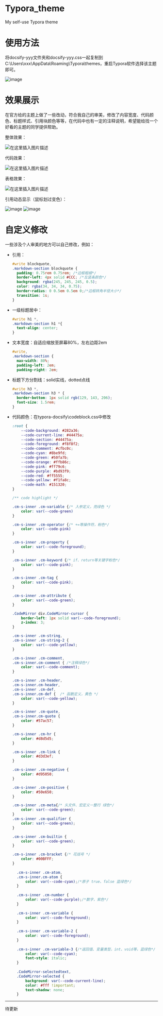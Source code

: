 # Typora_theme
My self-use Typora theme

# 使用方法
将docsify-yyy文件夹和docsify-yyy.css一起复制到C:\Users\xxx\AppData\Roaming\Typora\themes，重启Typora软件选择该主题即可。

![image](https://github.com/Sheepypy/Typora_theme/assets/84173072/579652d8-587f-42ba-b8b2-4aa1a3fedbb3)

# 效果展示
在官方给的主题上做了一些改动，符合我自己的审美，修改了内容宽度、代码颜色、标题样式、引用块颜色等等，在代码中也有一定的注释说明，希望能给找一个好看的主题的同学提供帮助。

整体效果：

![在这里插入图片描述](https://img-blog.csdnimg.cn/7636b3f2fc0a4602816f5213914b84f8.png)

代码效果：

![在这里插入图片描述](https://img-blog.csdnimg.cn/6196a48abaf5415cb3a1aaa3de7516dc.png)

表格效果：

![在这里插入图片描述](https://img-blog.csdnimg.cn/c6b477d795d140918a2e78c0ceca5bdb.png)

引用动态显示（鼠标划过变色）：

![image](https://github.com/Sheepypy/Typora_theme/assets/84173072/403f6069-fbe5-4459-bab8-243414bcb9cb)
![image](https://github.com/Sheepypy/Typora_theme/assets/84173072/eeeb25d0-66cb-4cee-920f-4c5dde2f0487)


# 自定义修改
一些涉及个人审美的地方可以自己修改，例如：

- 引用：

  ```css
  #write blockquote,
  .markdown-section blockquote {
    padding: 0.75rem 0.75rem; /*边框粗细*/
    border-left: 4px solid #CCC; /*左竖条颜色*/
    background: rgba(245, 245, 245, 0.5);
    color: rgba(34, 34, 34, 0.75);
    border-radius: 0 0.5em 0.5em 0;/*边框转角半径大小*/
    transition: 1s;
  }
  ```

- 一级标题居中：

  ```css
  #write h1 *,
  .markdown-section h1 *{
    text-align: center;
  }
  ```

- 文本宽度：自适应缩放至屏幕80%，左右边距2em

  ```css
  #write,
  .markdown-section {
    max-width: 80%;
    padding-left: 2em;
    padding-right: 2em;
  ```

- 标题下方分割线：solid实线，dotted点线

  ```css
  #write h3 *,
  .markdown-section h3 * {
    border-bottom: 1px solid rgb(129, 143, 206);
    font-size: 1.5rem;
  }
  ```

- 代码颜色：在typora-docsify\codeblock.css中修改

  ```css
  :root {
      --code-background: #282a36;
      --code-current-line: #44475a;
      --code-section: #44475a;
      --code-foreground: #f8f8f2;
      --code-comment: #cfbc0c;
      --code-cyan: #8be9fd;
      --code-green: #50fa7b;
      --code-orange: #ffb86c;
      --code-pink: #ff79c6;
      --code-purple: #bd93f9;
      --code-red: #ff5555;
      --code-yellow: #f1fa8c;
      --code-math: #151320;
  }
  
  /** code highlight */
  
  .cm-s-inner .cm-variable {/* 入参定义，亮绿色 */
      color: var(--code-green)
  }
  
  .cm-s-inner .cm-operator {/* +=等操作符，粉色*/
      color: var(--code-pink)
  }
  
  .cm-s-inner .cm-property {
      color: var(--code-foreground);
  }
  
  .cm-s-inner .cm-keyword {/* if、return等关键字粉色*/
      color: var(--code-pink);
  }
  
  .cm-s-inner .cm-tag {
      color: var(--code-pink);
  }
  
  .cm-s-inner .cm-attribute {
      color: var(--code-green);
  }
  
  .CodeMirror div.CodeMirror-cursor {
      border-left: 1px solid var(--code-foreground);
      z-index: 3;
  }
  
  .cm-s-inner .cm-string,
  .cm-s-inner .cm-string-2 {
      color: var(--code-yellow);
  }
  
  .cm-s-inner .cm-comment,
  .cm-s-inner.cm-comment { /*注释绿色*/
      color: var(--code-comment);
  }
  
  .cm-s-inner .cm-header,
  .cm-s-inner.cm-header,
  .cm-s-inner .cm-def,
  .cm-s-inner.cm-def {  /* 函数定义，黄色 */
      color: var(--code-yellow);
  }
  
  .cm-s-inner .cm-quote,
  .cm-s-inner.cm-quote {
      color: #57ac57;
  }
  
  .cm-s-inner .cm-hr {
      color: #d8d5d5;
  }
  
  .cm-s-inner .cm-link {
      color: #d3d3ef;
  }
  
  .cm-s-inner .cm-negative {
      color: #d95050;
  }
  
  .cm-s-inner .cm-positive {
      color: #50e650;
  }
  
  .cm-s-inner .cm-meta{/* 头文件、宏定义一整行 绿色*/
      color: var(--code-green);
  }
  .cm-s-inner .cm-qualifier { 
      color: var(--code-green);
  }
  
  .cm-s-inner .cm-builtin {
      color: var(--code-green);
  }
  
  .cm-s-inner .cm-bracket {/* 花括号 */
      color: #00BFFF;
  }
    
    .cm-s-inner .cm-atom,
    .cm-s-inner.cm-atom {
        color: var(--code-cyan);/*原子 true、false 蓝绿色*/
    }
    
    .cm-s-inner .cm-number { 
        color: var(--code-purple);/*数字，紫色*/
    }
    
    .cm-s-inner .cm-variable {
        color: var(--code-foreground);
    }
    
    .cm-s-inner .cm-variable-2 {
        color: var(--code-foreground);
    }
    
    .cm-s-inner .cm-variable-3 {/*返回值、变量类型，int、void等，蓝绿色*/
        color: var(--code-cyan);
        font-style: italic;
    }
    
    .CodeMirror-selectedtext,
    .CodeMirror-selected {
        background: var(--code-current-line);
        color: #fff !important;
        text-shadow: none;
    }
  
  ```


--------------
待更新
